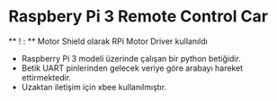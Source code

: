 # Raspbery Pi 3 Remote Control Car
** ! : ** Motor Shield olarak RPi Motor Driver kullanıldı
- Raspberry Pi 3 modeli üzerinde çalışan bir python betiğidir.
- Betik UART pinlerinden gelecek veriye göre arabayı hareket ettirmektedir.
- Uzaktan iletişim için xbee kullanılmıştır.
